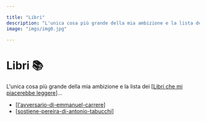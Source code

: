 ```yaml
---

title: "Libri"
description: "L'unica cosa più grande della mia ambizione e la lista dei libri che mi piacerebbe leggere."
image: "imgs/img0.jpg"

---
```


# Libri 📚

L'unica cosa più grande della mia ambizione e la lista dei [[Libri che mi piacerebbe leggere]]...

* [[l'avversario-di-emmanuel-carrere]]
* [[sostiene-pereira-di-antonio-tabucchi]]

[//begin]: # "Autogenerated link references for markdown compatibility"
[Libri che mi piacerebbe leggere]: libri-che-mi-piacerebbe-leggere.md "Libri che mi piacerebbe leggere"
[l'avversario-di-emmanuel-carrere]: l'avversario-di-emmanuel-carrere.md "L'Avversario di Emmanuel Carrere"
[sostiene-pereira-di-antonio-tabucchi]: sostiene-pereira-di-antonio-tabucchi.md "Sostiene Pereira di Antonio Tabucchi"
[//end]: # "Autogenerated link references"